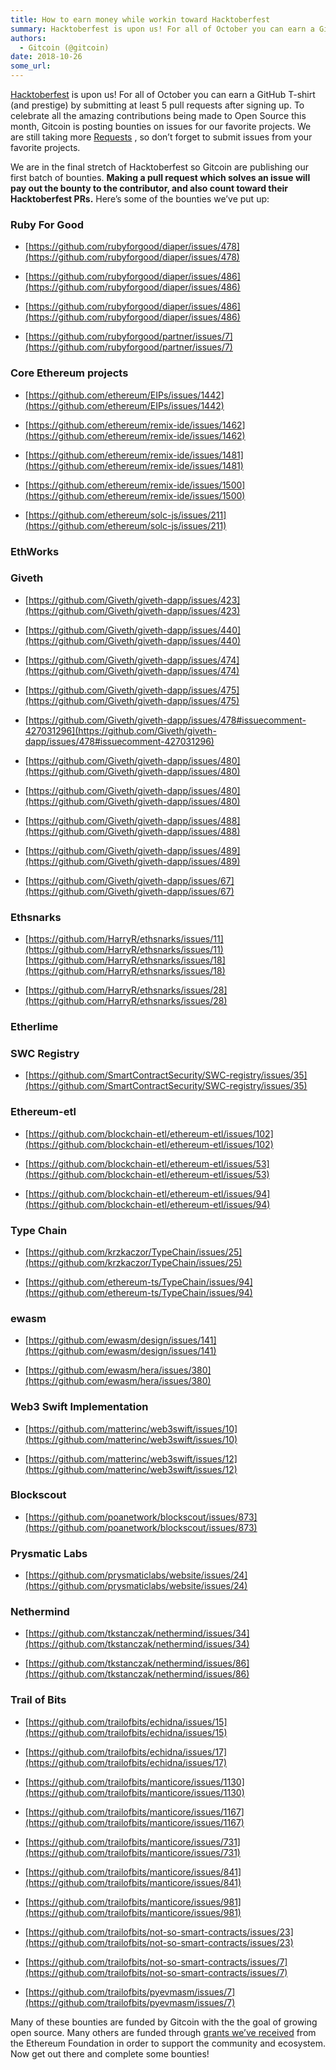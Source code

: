 ```yaml
---
title: How to earn money while workin toward Hacktoberfest
summary: Hacktoberfest is upon us! For all of October you can earn a GitHub T-shirt (and prestige) by submitting at least 5 pull requests after signing up. To celebrate all the amazing contributions being made to Open Source this month, Gitcoin is posting bounties on issues for our favorite projects. We are still taking more Requests , so don’t forget to submit issues from your favorite projects. We are in the final stretch of Hacktoberfest so Gitcoin are publishing our first batch of bounties. Making a
authors:
  - Gitcoin (@gitcoin)
date: 2018-10-26
some_url: 
---
```



 [Hacktoberfest](https://hacktoberfest.digitalocean.com/) is upon us! For all of October you can earn a GitHub T-shirt (and prestige) by submitting at least 5 pull requests after signing up. To celebrate all the amazing contributions being made to Open Source this month, Gitcoin is posting bounties on issues for our favorite projects. We are still taking more [Requests](https://gitcoin.co/requests) , so don’t forget to submit issues from your favorite projects.

We are in the final stretch of Hacktoberfest so Gitcoin are publishing our first batch of bounties. **Making a pull request which solves an issue will pay out the bounty to the contributor, and also count toward their Hacktoberfest PRs.** 
Here’s some of the bounties we’ve put up:

### Ruby For Good



 *  [https://github.com/rubyforgood/diaper/issues/478](https://github.com/rubyforgood/diaper/issues/478) 

 *  [https://github.com/rubyforgood/diaper/issues/486](https://github.com/rubyforgood/diaper/issues/486) 

 *  [https://github.com/rubyforgood/diaper/issues/486](https://github.com/rubyforgood/diaper/issues/486) 

 *  [https://github.com/rubyforgood/partner/issues/7](https://github.com/rubyforgood/partner/issues/7) 

### Core Ethereum projects



 *  [https://github.com/ethereum/EIPs/issues/1442](https://github.com/ethereum/EIPs/issues/1442) 

 *  [https://github.com/ethereum/remix-ide/issues/1462](https://github.com/ethereum/remix-ide/issues/1462) 

 *  [https://github.com/ethereum/remix-ide/issues/1481](https://github.com/ethereum/remix-ide/issues/1481) 

 *  [https://github.com/ethereum/remix-ide/issues/1500](https://github.com/ethereum/remix-ide/issues/1500) 

 *  [https://github.com/ethereum/solc-js/issues/211](https://github.com/ethereum/solc-js/issues/211) 

### EthWorks

### Giveth



 *  [https://github.com/Giveth/giveth-dapp/issues/423](https://github.com/Giveth/giveth-dapp/issues/423) 

 *  [https://github.com/Giveth/giveth-dapp/issues/440](https://github.com/Giveth/giveth-dapp/issues/440) 

 *  [https://github.com/Giveth/giveth-dapp/issues/474](https://github.com/Giveth/giveth-dapp/issues/474) 

 *  [https://github.com/Giveth/giveth-dapp/issues/475](https://github.com/Giveth/giveth-dapp/issues/475) 

 *  [https://github.com/Giveth/giveth-dapp/issues/478#issuecomment-427031296](https://github.com/Giveth/giveth-dapp/issues/478#issuecomment-427031296) 

 *  [https://github.com/Giveth/giveth-dapp/issues/480](https://github.com/Giveth/giveth-dapp/issues/480) 

 *  [https://github.com/Giveth/giveth-dapp/issues/480](https://github.com/Giveth/giveth-dapp/issues/480) 

 *  [https://github.com/Giveth/giveth-dapp/issues/488](https://github.com/Giveth/giveth-dapp/issues/488) 

 *  [https://github.com/Giveth/giveth-dapp/issues/489](https://github.com/Giveth/giveth-dapp/issues/489) 

 *  [https://github.com/Giveth/giveth-dapp/issues/67](https://github.com/Giveth/giveth-dapp/issues/67) 

### Ethsnarks



 *  [https://github.com/HarryR/ethsnarks/issues/11](https://github.com/HarryR/ethsnarks/issues/11)  [https://github.com/HarryR/ethsnarks/issues/18](https://github.com/HarryR/ethsnarks/issues/18) 

 *  [https://github.com/HarryR/ethsnarks/issues/28](https://github.com/HarryR/ethsnarks/issues/28) 

### Etherlime

### SWC Registry



 *  [https://github.com/SmartContractSecurity/SWC-registry/issues/35](https://github.com/SmartContractSecurity/SWC-registry/issues/35) 

### Ethereum-etl



 *  [https://github.com/blockchain-etl/ethereum-etl/issues/102](https://github.com/blockchain-etl/ethereum-etl/issues/102) 

 *  [https://github.com/blockchain-etl/ethereum-etl/issues/53](https://github.com/blockchain-etl/ethereum-etl/issues/53) 

 *  [https://github.com/blockchain-etl/ethereum-etl/issues/94](https://github.com/blockchain-etl/ethereum-etl/issues/94) 

### Type Chain



 *  [https://github.com/krzkaczor/TypeChain/issues/25](https://github.com/krzkaczor/TypeChain/issues/25) 

 *  [https://github.com/ethereum-ts/TypeChain/issues/94](https://github.com/ethereum-ts/TypeChain/issues/94) 

### ewasm



 *  [https://github.com/ewasm/design/issues/141](https://github.com/ewasm/design/issues/141) 

 *  [https://github.com/ewasm/hera/issues/380](https://github.com/ewasm/hera/issues/380) 

### Web3 Swift Implementation



 *  [https://github.com/matterinc/web3swift/issues/10](https://github.com/matterinc/web3swift/issues/10) 

 *  [https://github.com/matterinc/web3swift/issues/12](https://github.com/matterinc/web3swift/issues/12) 

### Blockscout



 *  [https://github.com/poanetwork/blockscout/issues/873](https://github.com/poanetwork/blockscout/issues/873) 

### Prysmatic Labs



 *  [https://github.com/prysmaticlabs/website/issues/24](https://github.com/prysmaticlabs/website/issues/24) 

### Nethermind



 *  [https://github.com/tkstanczak/nethermind/issues/34](https://github.com/tkstanczak/nethermind/issues/34) 

 *  [https://github.com/tkstanczak/nethermind/issues/86](https://github.com/tkstanczak/nethermind/issues/86) 

### Trail of Bits



 *  [https://github.com/trailofbits/echidna/issues/15](https://github.com/trailofbits/echidna/issues/15) 

 *  [https://github.com/trailofbits/echidna/issues/17](https://github.com/trailofbits/echidna/issues/17) 

 *  [https://github.com/trailofbits/manticore/issues/1130](https://github.com/trailofbits/manticore/issues/1130) 

 *  [https://github.com/trailofbits/manticore/issues/1167](https://github.com/trailofbits/manticore/issues/1167) 

 *  [https://github.com/trailofbits/manticore/issues/731](https://github.com/trailofbits/manticore/issues/731) 

 *  [https://github.com/trailofbits/manticore/issues/841](https://github.com/trailofbits/manticore/issues/841) 

 *  [https://github.com/trailofbits/manticore/issues/981](https://github.com/trailofbits/manticore/issues/981) 

 *  [https://github.com/trailofbits/not-so-smart-contracts/issues/23](https://github.com/trailofbits/not-so-smart-contracts/issues/23) 

 *  [https://github.com/trailofbits/not-so-smart-contracts/issues/7](https://github.com/trailofbits/not-so-smart-contracts/issues/7) 

 *  [https://github.com/trailofbits/pyevmasm/issues/7](https://github.com/trailofbits/pyevmasm/issues/7) 

Many of these bounties are funded by Gitcoin with the the goal of growing open source. Many others are funded through [grants we’ve received](https://medium.com/gitcoin/grow-open-source-ethereum-foundation-grant-d393802fe9aa) from the Ethereum Foundation in order to support the community and ecosystem.
Now get out there and complete some bounties!
